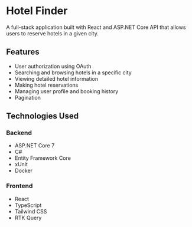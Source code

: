# Hotel Finder

A full-stack application built with React and ASP.NET Core API that allows users to reserve hotels in a given city.

## Features
- User authorization using OAuth
- Searching and browsing hotels in a specific city
- Viewing detailed hotel information
- Making hotel reservations
- Managing user profile and booking history
- Pagination

## Technologies Used

### Backend
- ASP.NET Core 7
- C#
- Entity Framework Core
- xUnit
- Docker

### Frontend
- React
- TypeScript
- Tailwind CSS
- RTK Query